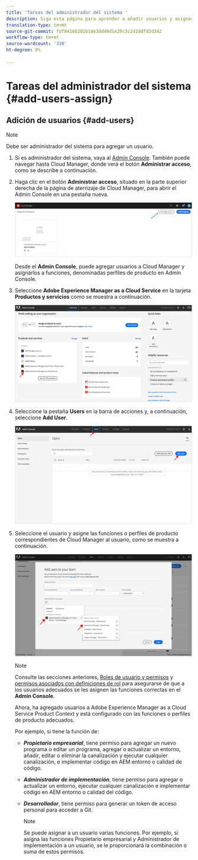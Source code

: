 ```yaml
---
title: 'Tareas del administrador del sistema '
description: Siga esta página para aprender a añadir usuarios y asignarlos a funciones de Cloud Manager como administrador del sistema
translation-type: tm+mt
source-git-commit: fdf8416b281b14e3dd49d1e28c3c241ddfd2d342
workflow-type: tm+mt
source-wordcount: '338'
ht-degree: 0%

---
```



# Tareas del administrador del sistema {#add-users-assign}

## Adición de usuarios {#add-users}

>[!NOTE]
>Debe ser administrador del sistema para agregar un usuario.

1. Si es administrador del sistema, vaya al [Admin Console](https://adminconsole.adobe.com). También puede navegar hasta Cloud Manager, donde verá el botón **Administrar acceso**, como se describe a continuación.

1. Haga clic en el botón **Administrar acceso**, situado en la parte superior derecha de la página de aterrizaje de Cloud Manager, para abrir el Admin Console en una pestaña nueva.

   ![](/help/onboarding/getting-access-to-aem-in-cloud/assets/sys-admin5.png)

   Desde el **Admin Console**, puede agregar usuarios a Cloud Manager y asignarlos a funciones, denominadas perfiles de producto en Admin Console.

1. Seleccione **Adobe Experience Manager as a Cloud Service** en la tarjeta **Productos y servicios** como se muestra a continuación.

   ![](/help/onboarding/what-is-required/assets/admin-console-1.png)

1. Seleccione la pestaña **Users** en la barra de acciones y, a continuación, seleccione **Add User**.

   ![](/help/onboarding/what-is-required/assets/admin-console-2.png)

1. Seleccione el usuario y asigne las funciones o perfiles de producto correspondientes de Cloud Manager al usuario, como se muestra a continuación.

   ![](/help/onboarding/what-is-required/assets/admin-console-3.png)

   >[!NOTE]
   >Consulte las secciones anteriores, [Roles de usuario y permisos](#user-roles) y [permisos asociados con definiciones de rol](#permissions) para asegurarse de que a los usuarios adecuados se les asignen las funciones correctas en el **Admin Console**.

   Ahora, ha agregado usuarios a Adobe Experience Manager as a Cloud Service Product Context y está configurado con las funciones o perfiles de producto adecuados.

   Por ejemplo, si tiene la función de:

   * ***Propietario empresarial***, tiene permiso para agregar un nuevo programa o editar un programa, agregar o actualizar un entorno, añadir, editar o eliminar la canalización y ejecutar cualquier canalización, e implementar código en AEM entorno o calidad de código.

   * ***Administrador de implementación***, tiene permiso para agregar o actualizar un entorno, ejecutar cualquier canalización e implementar código en AEM entorno o calidad del código.

   * ***Desarrollador***, tiene permiso para generar un token de acceso personal para acceder a Git.

      >[!NOTE]
      > Se puede asignar a un usuario varias funciones. Por ejemplo, si asigna las funciones Propietario empresarial y Administrador de implementación a un usuario, se le proporcionará la combinación o suma de estos permisos.
